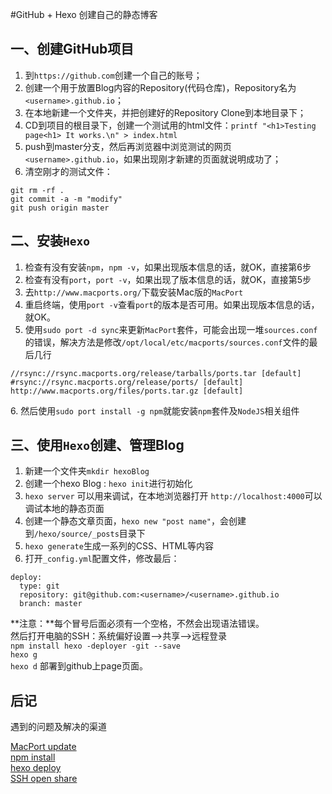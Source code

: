 #GitHub + Hexo 创建自己的静态博客

## 一、创建GitHub项目
1. 到`https://github.com`创建一个自己的账号；
2. 创建一个用于放置Blog内容的Repository(代码仓库)，Repository名为 `<username>.github.io`；
3. 在本地新建一个文件夹，并把创建好的Repository Clone到本地目录下；
4. CD到项目的根目录下，创建一个测试用的html文件：`printf "<h1>Testing page<h1> It works.\n" > index.html`
5. push到master分支，然后再浏览器中浏览测试的网页 `<username>.github.io`，如果出现刚才新建的页面就说明成功了；
6. 清空刚才的测试文件：
```
git rm -rf .
git commit -a -m "modify"
git push origin master
```

## 二、安装`Hexo`
1. 检查有没有安装`npm`，`npm -v`，如果出现版本信息的话，就OK，直接第6步
2. 检查有没有`port`，`port -v`，如果出现了版本信息的话，就OK，直接第5步
3. 去`http://www.macports.org/`下载安装Mac版的`MacPort`
4. 重启终端，使用`port -v`查看`port`的版本是否可用。如果出现版本信息的话，就OK。
5. 使用`sudo port -d sync`来更新`MacPort`套件，可能会出现一堆`sources.conf`的错误，解决方法是修改`/opt/local/etc/macports/sources.conf`文件的最后几行
```
//rsync://rsync.macports.org/release/tarballs/ports.tar [default]
#rsync://rsync.macports.org/release/ports/ [default]
http://www.macports.org/files/ports.tar.gz [default]
```
6\.  然后使用`sudo port install -g npm`就能安装`npm`套件及`NodeJS`相关组件

## 三、使用`Hexo`创建、管理Blog

1. 新建一个文件夹`mkdir hexoBlog`
2. 创建一个hexo Blog : `hexo init`进行初始化
3. `hexo server` 可以用来调试，在本地浏览器打开 `http://localhost:4000`可以调试本地的静态页面
4. 创建一个静态文章页面，`hexo new "post name"`，会创建到`/hexo/source/_posts`目录下
5. `hexo generate`生成一系列的CSS、HTML等内容
6. 打开`_config.yml`配置文件，修改最后：
```
deploy:
  type: git
  repository: git@github.com:<username>/<username>.github.io
  branch: master
```
**注意：**每个冒号后面必须有一个空格，不然会出现语法错误。<br>
然后打开电脑的SSH：系统偏好设置-->共享-->远程登录<br>
`npm install hexo -deployer -git --save`<br>
`hexo g`<br>
`hexo d`  部署到github上page页面。

## 后记
遇到的问题及解决的渠道

[MacPort update](http://www.cnblogs.com/8586/archive/2012/12/02/2797911.html)<br>
[npm install](https://github.com/nodejs-tw/nodejs-wiki-book/blob/master/zh-tw/node_npm.rst)<br>
[hexo deploy](http://zhidao.baidu.com/link?url=5-PHhRLedH74rZJ-H07LzLKaAU2jyj8_oFbvzOfnJ9NNl4VXausjsrRIxAA_lCamKSCwV49tiPGuCLoqzf_4svIl6JMkmCwSX90gh2-jMoS)<br>
[SSH open share](http://blog.csdn.net/martin_liang/article/details/4002006)<br>
